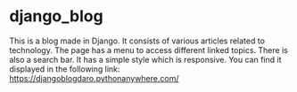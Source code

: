 # django_blog
This is a blog made in Django.
It consists of various articles related to technology. The page has a menu to access different linked topics. There is also a search bar.
It has a simple style which is responsive.
You can find it displayed in the following link:
https://djangoblogdaro.pythonanywhere.com/

